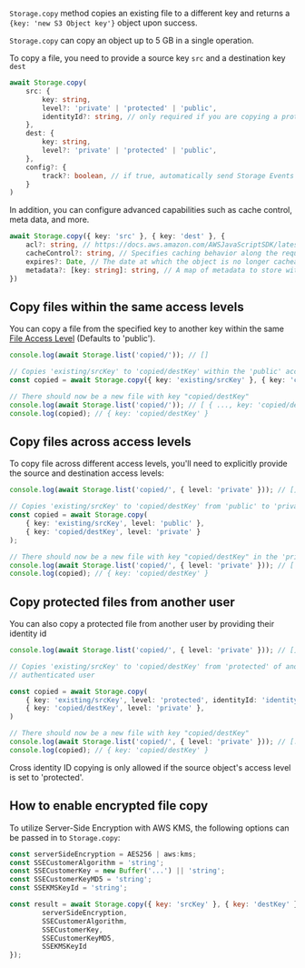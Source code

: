 `Storage.copy` method copies an existing file to a different key and returns a `{key: 'new S3 Object key'}` object upon
success.

<amplify-callout>

`Storage.copy` can copy an object up to 5 GB in a single operation.

</amplify-callout>

To copy a file, you need to provide a source key `src` and a destination key `dest`

```typescript
await Storage.copy(
	src: { 
		key: string,
		level?: 'private' | 'protected' | 'public',
		identityId?: string, // only required if you are copying a protected file from another user 
	},
	dest: { 
		key: string,
		level?: 'private' | 'protected' | 'public',
	}, 
	config?: {
		track?: boolean, // if true, automatically send Storage Events to Amazon Pinpoint
	}
)
```

In addition, you can configure advanced capabilities such as cache control, meta data, and more.

```typescript
await Storage.copy({ key: 'src' }, { key: 'dest' }, {
	acl?: string, // https://docs.aws.amazon.com/AWSJavaScriptSDK/latest/AWS/S3.html#upload-property
	cacheControl?: string, // Specifies caching behavior along the request/reply chain
	expires?: Date, // The date at which the object is no longer cacheable
	metadata?: [key: string]: string, // A map of metadata to store with the object in S3
})
```

## Copy files within the same access levels

You can copy a file from the specified key to another key within the same [File Access Level](~/lib/storage/configureaccess.md) (Defaults to 'public').

```typescript
console.log(await Storage.list('copied/')); // []

// Copies 'existing/srcKey' to 'copied/destKey' within the 'public' access level
const copied = await Storage.copy({ key: 'existing/srcKey' }, { key: 'copied/destKey' });

// There should now be a new file with key "copied/destKey"
console.log(await Storage.list('copied/')); // [ { ..., key: 'copied/destKey' } ]
console.log(copied); // { key: 'copied/destKey' }
```

## Copy files across access levels

To copy file across different access levels, you'll need to explicitly provide the source and destination access levels:

```typescript
console.log(await Storage.list('copied/', { level: 'private' })); // []

// Copies 'existing/srcKey' to 'copied/destKey' from 'public' to 'private'
const copied = await Storage.copy(
	{ key: 'existing/srcKey', level: 'public' }, 
	{ key: 'copied/destKey', level: 'private' }
);

// There should now be a new file with key "copied/destKey" in the 'private' level
console.log(await Storage.list('copied/', { level: 'private' })); // [ { ..., key: 'copied/destKey' } ]
console.log(copied); // { key: 'copied/destKey' }
```

## Copy protected files from another user

You can also copy a protected file from another user by providing their identity id

```typescript
console.log(await Storage.list('copied/', { level: 'private' })); // []

// Copies 'existing/srcKey' to 'copied/destKey' from 'protected' of another identity ID to 'private' of the current
// authenticated user

const copied = await Storage.copy(
	{ key: 'existing/srcKey', level: 'protected', identityId: 'identityId' },
	{ key: 'copied/destKey', level: 'private' },
)

// There should now be a new file with key "copied/destKey"
console.log(await Storage.list('copied/', { level: 'private' })); // [..., key: 'copied/destKey']
console.log(copied); // { key: 'copied/destKey' }
```

<amplify-callout>

Cross identity ID copying is only allowed if the source object's access level is set to 'protected'.

</amplify-callout>

## How to enable encrypted file copy

To utilize Server-Side Encryption with AWS KMS, the following options can be passed in to `Storage.copy`:

```javascript
const serverSideEncryption = AES256 | aws:kms;
const SSECustomerAlgorithm = 'string';
const SSECustomerKey = new Buffer('...') || 'string';
const SSECustomerKeyMD5 = 'string';
const SSEKMSKeyId = 'string';

const result = await Storage.copy({ key: 'srcKey' }, { key: 'destKey' }, {
		serverSideEncryption,
		SSECustomerAlgorithm,
		SSECustomerKey,
		SSECustomerKeyMD5,
		SSEKMSKeyId
});
```
